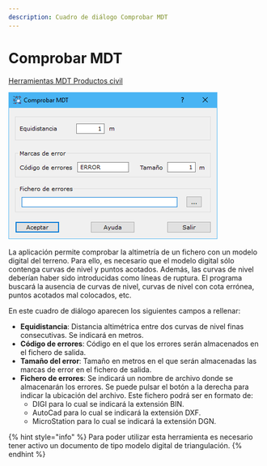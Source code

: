 ```yaml
---
description: Cuadro de diálogo Comprobar MDT
---
```


# Comprobar MDT

[Herramientas MDT Productos civil](../fichas-de-herramientas/ficha-de-herramientas-mdt/productos-civil.md)

![Cuadro de di&#xE1;logo Comprobar MDT](../../.gitbook/assets/image%20%2873%29.png)

La aplicación permite comprobar la altimetría de un fichero con un modelo digital del terreno. Para ello, es necesario que el modelo digital sólo contenga curvas de nivel y puntos acotados. Además, las curvas de nivel deberían haber sido introducidas como líneas de ruptura. El programa buscará la ausencia de curvas de nivel, curvas de nivel con cota errónea, puntos acotados mal colocados, etc.

En este cuadro de diálogo aparecen los siguientes campos a rellenar:

* **Equidistancia**: Distancia altimétrica entre dos curvas de nivel finas consecutivas. Se indicará en metros.
* **Código de errores**: Código en el que los errores serán almacenados en el fichero de salida.
* **Tamaño del error**: Tamaño en metros en el que serán almacenadas las marcas de error en el fichero de salida.
* **Fichero de errores**: Se indicará un nombre de archivo donde se almacenarán los errores. Se puede pulsar el botón a la derecha para indicar la ubicación del archivo. Este fichero podrá ser en formato de:
  * DIGI para lo cual se indicará la extensión BIN.
  * AutoCad para lo cual se indicará la extensión DXF.
  * MicroStation para lo cual se indicará la extensión DGN.

{% hint style="info" %}
Para poder utilizar esta herramienta es necesario tener activo un documento de tipo modelo digital de triangulación.
{% endhint %}

